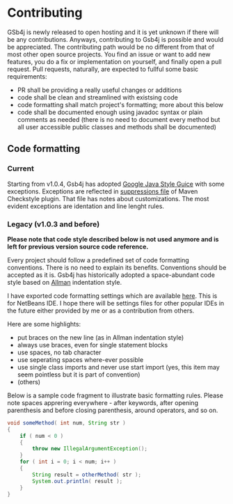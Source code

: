 # Contributing

GSb4j is newly released to open hosting and it is yet unknown if there will be any contributions.
Anyways, contributing to Gsb4j is possible and would be appreciated. The contributing path
would be no different from that of most other open source projects. You find an issue or
want to add new features, you do a fix or implementation on yourself, and finally open a
pull request. Pull requests, naturally, are expected to fullful some basic requirements:

- PR shall be providing a really useful changes or additions
- code shall be clean and streamlined with existsing code
- code formatting shall match project's formatting; more about this below
- code shall be documented enough using javadoc syntax or plain comments as needed
  (there is no need to document every method but all user accessible public classes
  and methods shall be documented)


## Code formatting

### Current
Starting from v1.0.4, Gsb4j has adopted [Google Java Style Guice](https://google.github.io/styleguide/javaguide.html)
with some exceptions. Exceptions are reflected in [suppressions file](checkstyle-suppressions.xml)
of Maven Checkstyle plugin. That file has notes about customizations. The most evident exceptions are
identation and line lenght rules.

### Legacy (v1.0.3 and before)

**Please note that code style described below is not used anymore and is left for previous version source code reference.**

Every project should follow a predefined set of code formatting conventions.
There is no need to explain its benefits. Conventions should be
accepted as it is. Gsb4j has historically adopted a space-abundant code style
based on [Allman](https://en.wikipedia.org/wiki/Indentation_style#Allman_style)
indentation style.

I have exported code formatting settings which are available [here](https://github.com/bazi/gsb4j/tree/master/xfiles).
This is for NetBeans IDE. I hope there will be settings files for other popular
IDEs in the future either provided by me or as a contribution from others.

Here are some highlights:
- put braces on the new line (as in Allman indentation style)
- always use braces, even for single statement blocks
- use spaces, no tab character
- use seperating spaces where-ever possible
- use single class imports and never use start import (yes, this item may seem pointless but it is part of convention)
- (others)

Below is a sample code fragment to illustrate basic formatting rules. Please note spaces apprering everywhere - 
after keywords, after opening parenthesis and before closing parenthesis, around operators, and so on.

```java
void someMethod( int num, String str )
{
    if ( num < 0 )
    {
        throw new IllegalArgumentException();
    }
    for ( int i = 0; i < num; i++ )
    {
        String result = otherMethod( str );
        System.out.println( result );
    }
}
```

